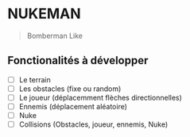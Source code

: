 # NUKEMAN

> Bomberman Like

## Fonctionalités à développer

- [ ] Le terrain
- [ ] Les obstacles (fixe ou random)
- [ ] Le joueur (déplacemment flèches directionnelles)
- [ ] Ennemis (déplacement aléatoire)
- [ ] Nuke
- [ ] Collisions (Obstacles, joueur, ennemis, Nuke)
